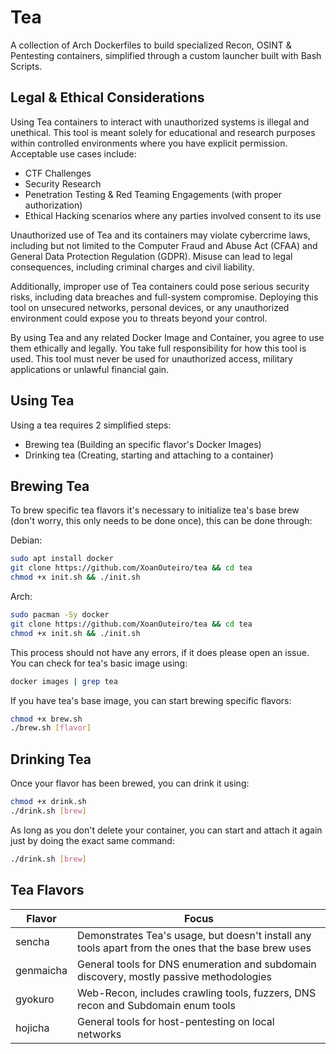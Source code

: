# Tea
A collection of Arch Dockerfiles to build specialized Recon, OSINT & Pentesting containers, simplified through a custom launcher built with Bash Scripts.

## Legal & Ethical Considerations
Using Tea containers to interact with unauthorized systems is illegal and unethical. This tool is meant solely for educational and research purposes within controlled environments where you have explicit permission. Acceptable use cases include:

- CTF Challenges
- Security Research
- Penetration Testing & Red Teaming Engagements (with proper authorization)
- Ethical Hacking scenarios where any parties involved consent to its use

Unauthorized use of Tea and its containers may violate cybercrime laws, including but not limited to the Computer Fraud and Abuse Act (CFAA) and General Data Protection Regulation (GDPR). Misuse can lead to legal consequences, including criminal charges and civil liability.

Additionally, improper use of Tea containers could pose serious security risks, including data breaches and full-system compromise. Deploying this tool on unsecured networks, personal devices, or any unauthorized environment could expose you to threats beyond your control.

By using Tea and any related Docker Image and Container, you agree to use them ethically and legally. You take full responsibility for how this tool is used. This tool must never be used for unauthorized access, military applications or unlawful financial gain.

## Using Tea
Using a tea requires 2 simplified steps:

- Brewing tea (Building an specific flavor's Docker Images)
- Drinking tea (Creating, starting and attaching to a container)

## Brewing Tea
To brew specific tea flavors it's necessary to initialize tea's base brew (don't worry, this only needs to be done once), this can be done through:

Debian:
``` bash
sudo apt install docker
git clone https://github.com/XoanOuteiro/tea && cd tea
chmod +x init.sh && ./init.sh
```

Arch:
``` bash
sudo pacman -Sy docker
git clone https://github.com/XoanOuteiro/tea && cd tea
chmod +x init.sh && ./init.sh
```

This process should not have any errors, if it does please open an issue.
You can check for tea's basic image using:

``` bash
docker images | grep tea
```

If you have tea's base image, you can start brewing specific flavors:

``` bash
chmod +x brew.sh
./brew.sh [flavor]
```

## Drinking Tea
Once your flavor has been brewed, you can drink it using:

``` bash
chmod +x drink.sh
./drink.sh [brew]
```

As long as you don't delete your container, you can start and attach it again just by doing the exact same command:

``` bash
./drink.sh [brew]
```
## Tea Flavors

| Flavor | Focus |
| --- | --- |
| sencha | Demonstrates Tea's usage, but doesn't install any tools apart from the ones that the base brew uses |
| genmaicha | General tools for DNS enumeration and subdomain discovery, mostly passive methodologies |
| gyokuro | Web-Recon, includes crawling tools, fuzzers, DNS recon and Subdomain enum tools |
| hojicha | General tools for host-pentesting on local networks |

